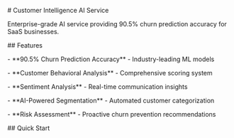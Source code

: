 \# Customer Intelligence AI Service



Enterprise-grade AI service providing 90.5% churn prediction accuracy for SaaS businesses.



\## Features



\- \*\*90.5% Churn Prediction Accuracy\*\* - Industry-leading ML models

\- \*\*Customer Behavioral Analysis\*\* - Comprehensive scoring system

\- \*\*Sentiment Analysis\*\* - Real-time communication insights  

\- \*\*AI-Powered Segmentation\*\* - Automated customer categorization

\- \*\*Risk Assessment\*\* - Proactive churn prevention recommendations



\## Quick Start






